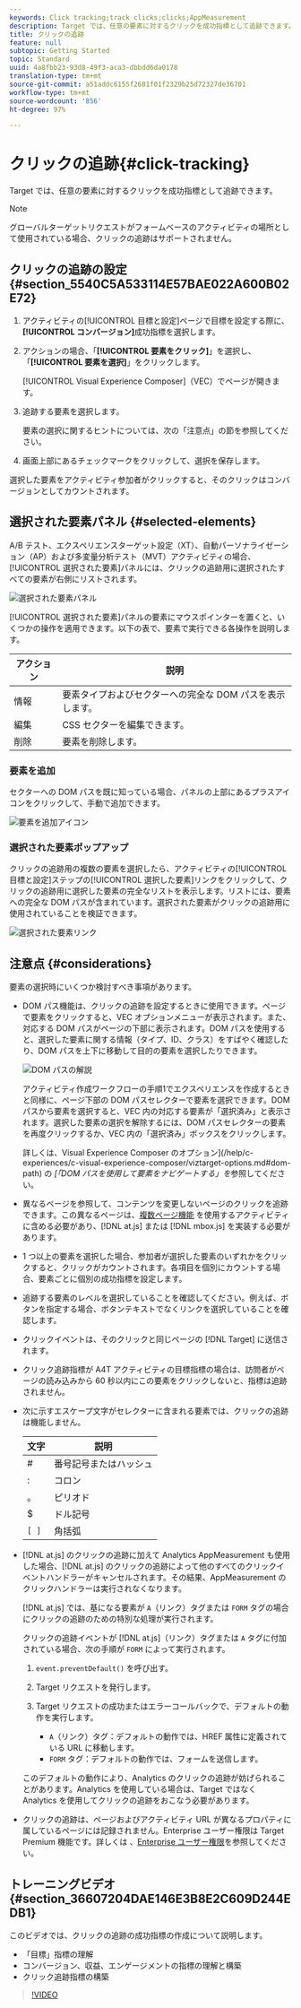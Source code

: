 ```yaml
---
keywords: Click tracking;track clicks;clicks;AppMeasurement
description: Target では、任意の要素に対するクリックを成功指標として追跡できます。
title: クリックの追跡
feature: null
subtopic: Getting Started
topic: Standard
uuid: 4a8fbb23-93d8-49f3-aca3-dbbdd6da0178
translation-type: tm+mt
source-git-commit: a51addc6155f2681f01f2329b25d72327de36701
workflow-type: tm+mt
source-wordcount: '856'
ht-degree: 97%

---
```



# クリックの追跡{#click-tracking}

Target では、任意の要素に対するクリックを成功指標として追跡できます。

>[!NOTE]
>
>グローバルターゲットリクエストがフォームベースのアクティビティの場所として使用されている場合、クリックの追跡はサポートされません。

## クリックの追跡の設定 {#section_5540C5A533114E57BAE022A600B02E72}

1. アクティビティの[!UICONTROL 目標と設定]ページで目標を設定する際に、**[!UICONTROL コンバージョン]**&#x200B;成功指標を選択します。
1. アクションの場合、「**[!UICONTROL 要素をクリック]**」を選択し、「**[!UICONTROL 要素を選択]**」をクリックします。

   [!UICONTROL Visual Experience Composer]（VEC）でページが開きます。

1. 追跡する要素を選択します。

   要素の選択に関するヒントについては、次の「注意点」の節を参照してください。

1. 画面上部にあるチェックマークをクリックして、選択を保存します。

選択した要素をアクティビティ参加者がクリックすると、そのクリックはコンバージョンとしてカウントされます。

## 選択された要素パネル {#selected-elements}

A/B テスト、エクスペリエンスターゲット設定（XT）、自動パーソナライゼーション（AP）および多変量分析テスト（MVT）アクティビティの場合、[!UICONTROL 選択された要素]パネルには、クリックの追跡用に選択されたすべての要素が右側にリストされます。

![選択された要素パネル](/help/c-activities/r-success-metrics/assets/selected-elements.png)

[!UICONTROL 選択された要素]パネルの要素にマウスポインターを置くと、いくつかの操作を適用できます。以下の表で、要素で実行できる各操作を説明します。

| アクション | 説明 |
| --- | --- |
| 情報 | 要素タイプおよびセクターへの完全な DOM パスを表示します。 |
| 編集 | CSS セクターを編集できます。 |
| 削除 | 要素を削除します。 |

### 要素を追加

セクターへの DOM パスを既に知っている場合、パネルの上部にあるプラスアイコンをクリックして、手動で追加できます。

![要素を追加アイコン](/help/c-activities/r-success-metrics/assets/add-element.png)

### 選択された要素ポップアップ

クリックの追跡用の複数の要素を選択したら、アクティビティの[!UICONTROL 目標と設定]ステップの[!UICONTROL 選択した要素]リンクをクリックして、クリックの追跡用に選択した要素の完全なリストを表示します。リストには、要素への完全な DOM パスが含まれています。選択された要素がクリックの追跡用に使用されていることを検証できます。

![選択された要素リンク](/help/c-activities/r-success-metrics/assets/elements-selected-link.png)

## 注意点 {#considerations}

要素の選択時にいくつか検討すべき事項があります。

* DOM パス機能は、クリックの追跡を設定するときに使用できます。ページで要素をクリックすると、VEC オプションメニューが表示されます。また、対応する DOM パスがページの下部に表示されます。DOM パスを使用すると、選択した要素に関する情報（タイプ、ID、クラス）をすばやく確認したり、DOM パスを上下に移動して目的の要素を選択したりできます。

   ![DOM パスの解説](/help/c-activities/r-success-metrics/assets/click-tracking-dom.png)

   アクティビティ作成ワークフローの手順1でエクスペリエンスを作成するときと同様に、ページ下部の DOM パスセレクターで要素を選択できます。DOM パスから要素を選択すると、VEC 内の対応する要素が「選択済み」と表示されます。選択した要素の選択を解除するには、DOM パスセレクターの要素を再度クリックするか、VEC 内の「選択済み」ボックスをクリックします。

   詳しくは、Visual Experience Composer のオプション](/help/c-experiences/c-visual-experience-composer/viztarget-options.md#dom-path) の *[「DOM パスを使用して要素をナビゲートする」を*&#x200B;参照してください。

* 異なるページを参照して、コンテンツを変更しないページのクリックを追跡できます。この異なるページは、[複数ページ機能](../../c-experiences/c-visual-experience-composer/multipage-activity.md#concept_277E096063E14813AC5D8EDFA1D2ED48) を使用するアクティビティに含める必要があり、[!DNL at.js] または [!DNL mbox.js] を実装する必要があります。
* 1 つ以上の要素を選択した場合、参加者が選択した要素のいずれかをクリックすると、クリックがカウントされます。各項目を個別にカウントする場合、要素ごとに個別の成功指標を設定します。
* 追跡する要素のレベルを選択していることを確認してください。例えば、ボタンを指定する場合、ボタンテキストでなくリンクを選択していることを確認します。
* クリックイベントは、そのクリックと同じページの [!DNL Target] に送信されます。
* クリック追跡指標が A4T アクティビティの目標指標の場合は、訪問者がページの読み込みから 60 秒以内にこの要素をクリックしないと、指標は追跡されません。
* 次に示すエスケープ文字がセレクターに含まれる要素では、クリックの追跡は機能しません。

   | 文字 | 説明 |
   |---|---|
   | # | 番号記号またはハッシュ |
   | : | コロン |
   | 。 | ピリオド |
   | $ | ドル記号 |
   | `[ ]` | 角括弧 |

* [!DNL at.js] のクリックの追跡に加えて Analytics AppMeasurement も使用した場合、[!DNL at.js] のクリックの追跡によって他のすべてのクリックイベントハンドラーがキャンセルされます。その結果、AppMeasurement のクリックハンドラーは実行されなくなります。

   [!DNL at.js] では、基になる要素が `A`（リンク）タグまたは `FORM` タグの場合にクリックの追跡のための特別な処理が実行されます。

   クリックの追跡イベントが [!DNL at.js]（リンク）タグまたは `A` タグに付加されている場合、次の手順が `FORM` によって実行されます。

   1. `event.preventDefault()` を呼び出す。

   1. Target リクエストを発行します。

   1. Target リクエストの成功またはエラーコールバックで、デフォルトの動作を実行します。

      * `A`（リンク）タグ：デフォルトの動作では、HREF 属性に定義されている URL に移動します。
      * `FORM` タグ：デフォルトの動作では、フォームを送信します。

   このデフォルトの動作により、Analytics のクリックの追跡が妨げられることがあります。Analytics を使用している場合は、Target ではなく Analytics を使用してクリックの追跡をおこなう必要があります。

* クリックの追跡は、ページおよびアクティビティ URL が異なるプロパティに属しているページには記録されません。Enterprise ユーザー権限は Target Premium 機能です。詳しくは 、[Enterprise ユーザー権限](/help/administrating-target/c-user-management/property-channel/property-channel.md)を参照してください。

## トレーニングビデオ {#section_36607204DAE146E3B8E2C609D244EDB1}

このビデオでは、クリックの追跡の成功指標の作成について説明します。

* 「目標」指標の理解
* コンバージョン、収益、エンゲージメントの指標の理解と構築
* クリック追跡指標の構築

>[!VIDEO](https://video.tv.adobe.com/v/17380)